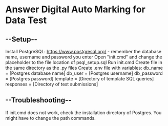 # Answer Digital Auto Marking for Data Test

## --Setup--
Install PostgreSQL: https://www.postgresql.org/ - remember the database name, username and password you enter
Open "init.cmd" and change the placeholder to the file location of psql_setup.sql
Run init.cmd 
Create file in the same directory as the .py files
Create .env file with variables:
  db_name = [Postgres database name]
  db_user = [Postgres username]
  db_password = [Postgres password]
  template = [Directory of template SQL queries]
  responses = [Directory of test submissions]

## --Troubleshooting--

If init.cmd does not work, check the installation directory of Postgres. You might have to change the path commands.
